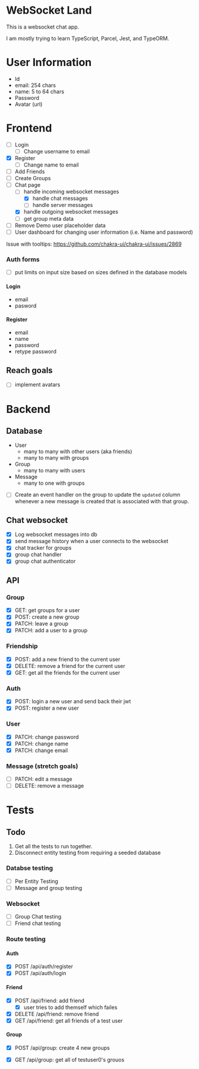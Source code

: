 # WebSocket Land

This is a websocket chat app.

I am mostly trying to learn TypeScript, Parcel, Jest, and TypeORM.

# User Information

* Id
* email: 254 chars 
* name: 5 to 64 chars
* Password 
* Avatar (url)

# Frontend

- [ ] Login
    * [ ] Change username to email
- [x] Register
    * [ ] Change name to email
- [ ] Add Friends
- [ ] Create Groups
- [ ] Chat page
    - [ ] handle incoming websocket messages
        - [x] handle chat messages
        - [ ] handle server messages
    - [x] handle outgoing websocket messages
    - [ ] get group meta data
- [ ] Remove Demo user placeholder data
- [ ] User dashboard for changing user information (i.e. Name and password)

Issue with tooltips: https://github.com/chakra-ui/chakra-ui/issues/2869

### Auth forms

* [ ] put limits on input size based on sizes defined in the database models 

#### Login
* email
* pasword

#### Register
* email
* name 
* password
* retype password

## Reach goals
- [ ] implement avatars

# Backend

## Database

* User
    - many to many with other users (aka friends)
    - many to many with groups
* Group
    - many to many with users
* Message
    - many to one with groups

- [ ] Create an event handler on the group to update the `updated` column whenever a new message is created that is associated with that group.

## Chat websocket

- [x] Log websocket messages into db
- [x] send message history when a user connects to the websocket
- [x] chat tracker for groups
- [x] group chat handler
- [x] group chat authenticator

## API

### Group

- [x] GET: get groups for a user
- [x] POST: create a new group
- [x] PATCH: leave a group
- [x] PATCH: add a user to a group

### Friendship
- [x] POST: add a new friend to the current user
- [x] DELETE: remove a friend for the current user
- [x] GET: get all the friends for the current user

### Auth
- [x] POST: login a new user and send back their jwt
- [x] POST: register a new user

### User
- [x] PATCH: change password
- [x] PATCH: change name 
- [x] PATCH: change email 

### Message (stretch goals)
- [ ] PATCH: edit a message
- [ ] DELETE: remove a message

# Tests

## Todo

1. Get all the tests to run together.
1. Disconnect entity testing from requiring a seeded database

### Databse testing

- [ ] Per Entity Testing
- [ ] Message and group testing

### Websocket

- [ ] Group Chat testing
- [ ] Friend chat testing

### Route testing

#### Auth

- [x] POST /api/auth/register
- [x] POST /api/auth/login 

#### Friend

- [x] POST /api/friend: add friend
    - [x] user tries to add themself which failes
- [x] DELETE /api/friend: remove friend
- [x] GET /api/friend: get all friends of a test user

#### Group

- [x] POST /api/group: create 4 new groups
- [x] GET /api/group: get all of testuser0's grouos 

